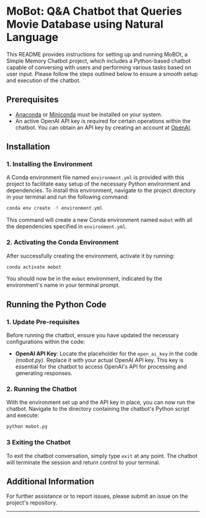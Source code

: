 # MoBot: Q&A Chatbot that Queries Movie Database using Natural Language

This README provides instructions for setting up and running MoBOt, a Simple Memory Chatbot project, which includes a Python-based chatbot capable of conversing with users and performing various tasks based on user input. Please follow the steps outlined below to ensure a smooth setup and execution of the chatbot.

## Prerequisites

- [Anaconda](https://www.anaconda.com/products/individual) or [Miniconda](https://docs.conda.io/en/latest/miniconda.html) must be installed on your system.
- An active OpenAI API key is required for certain operations within the chatbot. You can obtain an API key by creating an account at [OpenAI](https://openai.com/api/).

## Installation

### 1. Installing the Environment

A Conda environment file named `environment.yml` is provided with this project to facilitate easy setup of the necessary Python environment and dependencies. To install this environment, navigate to the project directory in your terminal and run the following command:

```sh
conda env create -f environment.yml
```

This command will create a new Conda environment named `mobot` with all the dependencies specified in `environment.yml`.

### 2. Activating the Conda Environment

After successfully creating the environment, activate it by running:

```sh
conda activate mobot
```

You should now be in the `mobot` environment, indicated by the environment's name in your terminal prompt.

## Running the Python Code

### 1. Update Pre-requisites

Before running the chatbot, ensure you have updated the necessary configurations within the code:

- **OpenAI API Key**: Locate the placeholder for the `open_ai_key` in the code *(mobot.py)*. Replace it with your actual OpenAI API key. This key is essential for the chatbot to access OpenAI's API for processing and generating responses.

### 2. Running the Chatbot

With the environment set up and the API key in place, you can now run the chatbot. Navigate to the directory containing the chatbot's Python script and execute:

```sh
python mobot.py
```

### 3 Exiting the Chatbot

To exit the chatbot conversation, simply type `exit` at any point. The chatbot will terminate the session and return control to your terminal.

## Additional Information

For further assistance or to report issues, please submit an issue on the project's repository.

---
